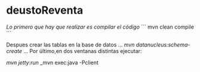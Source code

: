 # deustoReventa
_Lo primero que hay que realizar es compilar el código_
´´´
mvn clean compile
´´´

Despues crear las tablas en la base de datos
...
_mvn datanucleus:schema-create_
...
Por último,en dos ventanas distintas ejecutar:

_mvn jetty:run_
_mvn exec:java -Pclient
